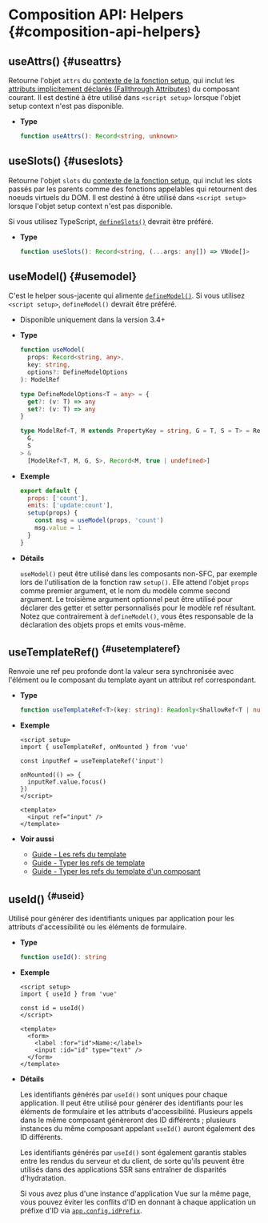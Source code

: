 # Composition API: Helpers {#composition-api-helpers}

## useAttrs() {#useattrs}

Retourne l'objet `attrs` du [contexte de la fonction setup](/api/composition-api-setup#setup-context), qui inclut les [attributs implicitement déclarés (Fallthrough Attributes)](/guide/components/attrs#fallthrough-attributes) du composant courant. Il est destiné à être utilisé dans `<script setup>` lorsque l'objet setup context n'est pas disponible.

- **Type**

  ```ts
  function useAttrs(): Record<string, unknown>
  ```

## useSlots() {#useslots}

Retourne l'objet `slots` du [contexte de la fonction setup](/api/composition-api-setup#setup-context), qui inclut les slots passés par les parents comme des fonctions appelables qui retournent des noeuds virtuels du DOM. Il est destiné à être utilisé dans `<script setup>` lorsque l'objet setup context n'est pas disponible.

Si vous utilisez TypeScript, [`defineSlots()`](/api/sfc-script-setup#defineslots) devrait être préféré.

- **Type**

  ```ts
  function useSlots(): Record<string, (...args: any[]) => VNode[]>
  ```

## useModel() {#usemodel}

C'est le helper sous-jacente qui alimente [`defineModel()`](/api/sfc-script-setup#definemodel). Si vous utilisez `<script setup>`, `defineModel()` devrait être préféré.

- Disponible uniquement dans la version 3.4+

- **Type**

  ```ts
  function useModel(
    props: Record<string, any>,
    key: string,
    options?: DefineModelOptions
  ): ModelRef

  type DefineModelOptions<T = any> = {
    get?: (v: T) => any
    set?: (v: T) => any
  }

  type ModelRef<T, M extends PropertyKey = string, G = T, S = T> = Ref<
    G,
    S
  > &
    [ModelRef<T, M, G, S>, Record<M, true | undefined>]
  ```

- **Exemple**

  ```js
  export default {
    props: ['count'],
    emits: ['update:count'],
    setup(props) {
      const msg = useModel(props, 'count')
      msg.value = 1
    }
  }
  ```

- **Détails**

  `useModel()` peut être utilisé dans les composants non-SFC, par exemple lors de l'utilisation de la fonction raw `setup()`. Elle attend l'objet `props` comme premier argument, et le nom du modèle comme second argument. Le troisième argument optionnel peut être utilisé pour déclarer des getter et setter personnalisés pour le modèle ref résultant. Notez que contrairement à `defineModel()`, vous êtes responsable de la déclaration des objets props et emits vous-même.

## useTemplateRef() <sup class="vt-badge" data-text="3.5+" /> {#usetemplateref}

Renvoie une ref peu profonde dont la valeur sera synchronisée avec l'élément ou le composant du template ayant un attribut ref correspondant.

- **Type**

  ```ts
  function useTemplateRef<T>(key: string): Readonly<ShallowRef<T | null>>
  ```

- **Exemple**

  ```vue
  <script setup>
  import { useTemplateRef, onMounted } from 'vue'

  const inputRef = useTemplateRef('input')

  onMounted(() => {
    inputRef.value.focus()
  })
  </script>

  <template>
    <input ref="input" />
  </template>
  ```

- **Voir aussi**
  - [Guide - Les refs du template](/guide/essentials/template-refs)
  - [Guide - Typer les refs de template](/guide/typescript/composition-api#typing-template-refs) <sup class="vt-badge ts" />
  - [Guide - Typer les refs du template d'un composant](/guide/typescript/composition-api#typing-component-template-refs) <sup class="vt-badge ts" />

## useId() <sup class="vt-badge" data-text="3.5+" /> {#useid}

Utilisé pour générer des identifiants uniques par application pour les attributs d'accessibilité ou les éléments de formulaire.

- **Type**

  ```ts
  function useId(): string
  ```

- **Exemple**

  ```vue
  <script setup>
  import { useId } from 'vue'

  const id = useId()
  </script>

  <template>
    <form>
      <label :for="id">Name:</label>
      <input :id="id" type="text" />
    </form>
  </template>
  ```

- **Détails**

  Les identifiants générés par `useId()` sont uniques pour chaque application. Il peut être utilisé pour générer des identifiants pour les éléments de formulaire et les attributs d'accessibilité. Plusieurs appels dans le même composant génèreront des ID différents ; plusieurs instances du même composant appelant `useId()` auront également des ID différents.

  Les identifiants générés par `useId()` sont également garantis stables entre les rendus du serveur et du client, de sorte qu'ils peuvent être utilisés dans des applications SSR sans entraîner de disparités d'hydratation.

  Si vous avez plus d'une instance d'application Vue sur la même page, vous pouvez éviter les conflits d'ID en donnant à chaque application un préfixe d'ID via [`app.config.idPrefix`](/api/application#app-config-idprefix).
